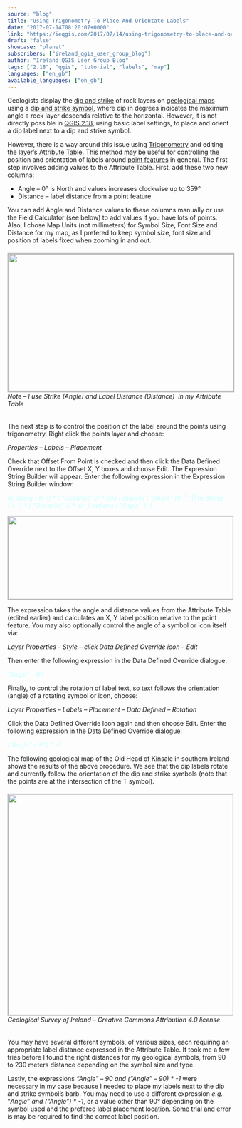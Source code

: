 ```yaml
---
source: "blog"
title: "Using Trigonometry To Place And Orientate Labels"
date: "2017-07-14T08:20:07+0000"
link: "https://ieqgis.com/2017/07/14/using-trigonometry-to-place-and-orientate-labels/"
draft: "false"
showcase: "planet"
subscribers: ["ireland_qgis_user_group_blog"]
author: "Ireland QGIS User Group Blog"
tags: ["2.18", "qgis", "tutorial", "labels", "map"]
languages: ["en_gb"]
available_languages: ["en_gb"]
---
```


<p>Geologists display the <a href="https://qph.ec.quoracdn.net/main-qimg-4c16f5811d1b58fffb01407df6850745" rel="noopener" target="_blank">dip and strike</a> of rock layers on <a href="https://ngmdb.usgs.gov/ngmdb/ngmdb_home.html" rel="noopener" target="_blank">geological maps</a> using a <a href="http://geologyclass.org/struct6.gif" rel="noopener" target="_blank">dip and strike symbol,</a> where dip in degrees indicates the maximum angle a rock layer descends relative to the horizontal. However, it is not directly possible in <a href="https://www.qgis.org/en/site/index.html" rel="noopener" target="_blank">QGIS 2.18</a>, using basic label settings, to place and orient a dip label next to a dip and strike symbol.</p>
<p>However, there is a way around this issue using <a href="https://en.wikipedia.org/wiki/Trigonometry" rel="noopener" target="_blank">Trigonometry</a> and editing the layer&#8217;s <a href="https://youtu.be/3clca1U8rG4" rel="noopener" target="_blank">Attribute Table</a>. This method may be useful for controlling the position and orientation of labels around <a href="http://desktop.arcgis.com/en/arcmap/10.3/manage-data/geodatabases/GUID-49497935-EDB0-4BCA-8861-8BE08F89AAA9-web.gif" rel="noopener" target="_blank">point features</a> in general. The first step involves adding values to the Attribute Table. First, add these two new columns:</p>
<ul>
<li>Angle &#8211; 0° is North and values increases clockwise up to 359°</li>
<li>Distance &#8211; label distance from a point feature</li>
</ul>
<p>You can add Angle and Distance values to these columns manually or use the Field Calculator (see below) to add values if you have lots of points. Also, I chose Map Units (not millimeters) for Symbol Size, Font Size and Distance for my map, as I prefered to keep symbol size, font size and position of labels fixed when zooming in and out.</p>
<h6><a href="https://ieqgis.wordpress.com/2017/07/14/using-trigonometry-to-place-and-orientate-labels/fieldcalculator/#main" rel="attachment wp-att-937"><img alt="" class="alignnone wp-image-937 size-large" height="307" src="https://ieqgis.files.wordpress.com/2017/07/fieldcalculator.png?w=545&#038;h=307" style="border: 3px solid #c0c0c0;" width="545" /></a><br />
<em>Note &#8211; I use Strike (Angle) and Label Distance (Distance)  in my Attribute Table</em></h6>
<p>The next step is to control the position of the label around the points using trigonometry. Right click the points layer and choose:</p>
<p><em>Properties &#8211; Labels &#8211; Placement</em></p>
<p>Check that Offset From Point is checked and then click the Data Defined Override next to the Offset X, Y boxes and choose Edit. The Expression String Builder will appear. Enter the following expression in the Expression String Builder window:</p>
<p><span style="color: #ccffff;"><em>to_string ( ((-1) * ( &#8220;Distance&#8221; )) * cos ( radians ( &#8220;Angle&#8221; ))) ||&#8217;,&#8217;|| to_string (((-1) * ( &#8220;Distance&#8221; )) * sin ( radians ( &#8220;Angle&#8221; )) )</em></span></p>
<p><a href="https://ieqgis.wordpress.com/2017/07/14/using-trigonometry-to-place-and-orientate-labels/attributedia3/#main"><img alt="" class="alignnone wp-image-927 size-large" height="186" src="https://ieqgis.files.wordpress.com/2017/07/attributedia3.png?w=545&#038;h=186" style="border: 2px solid #c0c0c0;" width="545" /></a></p>
<p>The expression takes the angle and distance values from the Attribute Table (edited earlier) and calculates an X, Y label position relative to the point feature. You may also optionally control the angle of a symbol or icon itself via:</p>
<p><em>Layer Properties &#8211; Style &#8211; click Data Defined Override icon &#8211; Edit </em></p>
<p>Then enter the following expression in the Data Defined Override dialogue:</p>
<p><span style="color: #ccffff;"><em>&#8220;Angle&#8221; &#8211; 90</em></span></p>
<p>Finally, to control the rotation of label text, so text follows the orientation (angle) of a rotating symbol or icon, choose:</p>
<p><em>Layer Properties &#8211; Labels &#8211; Placement &#8211; Data Defined &#8211; Rotation</em></p>
<p>Click the Data Defined Override Icon again and then choose Edit. Enter the following expression in the Data Defined Override dialogue:</p>
<p><span style="color: #ccffff;"><em>(&#8220;Angle&#8221; &#8211; 90) * -1</em></span></p>
<p>The following geological map of the Old Head of Kinsale in southern Ireland shows the results of the above procedure. We see that the dip labels rotate and currently follow the orientation of the dip and strike symbols (note that the points are at the intersection of the T symbol).</p>
<h6><a href="https://ieqgis.wordpress.com/2017/07/14/using-trigonometry-to-place-and-orientate-labels/hook-head-geology/#main"><img alt="" class="alignnone wp-image-904 size-large" height="495" src="https://ieqgis.files.wordpress.com/2017/05/hook-head-geology2-e1494120832983.png?w=545&#038;h=495" style="border: 2px solid #c0c0c0;" width="545" /></a><br />
<em>Geological Survey of Ireland &#8211; Creative Commons Attribution 4.0 license</em></h6>
<p>You may have several different symbols, of various sizes, each requiring an appropriate label distance expressed in the Attribute Table. It took me a few tries before I found the right distances for my geological symbols, from 90 to 230 meters distance depending on the symbol size and type.</p>
<p>Lastly, the expressions <em>&#8220;Angle&#8221; &#8211; 90 and (&#8220;Angle&#8221; &#8211; 90) * -1</em> were necessary in my case because I needed to place my labels next to the dip and strike symbol&#8217;s barb. You may need to use a different expression <em>e.g.</em> &#8220;<em>Angle&#8221; and (&#8220;Angle&#8221;) * -1</em>, or a value other than 90° depending on the symbol used and the prefered label placement location. Some trial and error is may be required to find the correct label position.</p>
